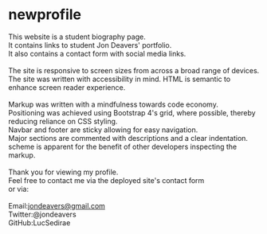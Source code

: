 # newprofile

This website is a student biography page. <br>
It contains links to student Jon Deavers' portfolio.<br>
It also contains a contact form with social media links.<br>
<br>
The site is responsive to screen sizes from across a broad range of devices.<br>
The site was written with accessibility in mind. HTML is semantic to enhance screen reader experience.<br>
<br>
Markup was written with a mindfulness towards code economy.<br>
Positioning was achieved using Bootstrap 4's grid, where possible, thereby reducing reliance on CSS styling.<br>
Navbar and footer are sticky allowing for easy navigation.<br>
Major sections are commented with descriptions and a clear indentation.<br>
scheme is apparent for the benefit of other developers inspecting the markup.<br>
<br>
Thank you for viewing my profile. <br>
Feel free to contact me via the deployed site's contact form<br>
or via:<br>
<br>
Email:jondeavers@gmail.com<br>
Twitter:@jondeavers<br>
GitHub:LucSedirae<br>
